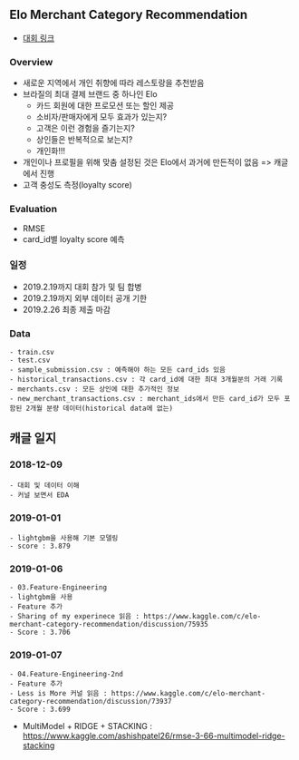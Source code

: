 ## Elo Merchant Category Recommendation
- [대회 링크](https://www.kaggle.com/c/elo-merchant-category-recommendation)

### Overview
- 새로운 지역에서 개인 취향에 따라 레스토랑을 추천받음
- 브라질의 최대 결제 브랜드 중 하나인 Elo
	- 카드 회원에 대한 프로모션 또는 할인 제공
	- 소비자/판매자에게 모두 효과가 있는지?
	- 고객은 이런 경험을 즐기는지?
	- 상인들은 반복적으로 보는지?
	- 개인화!!!
- 개인이나 프로필을 위해 맞춤 설정된 것은 Elo에서 과거에 만든적이 없음 => 캐글에서 진행
- 고객 충성도 측정(loyalty score)

### Evaluation
- RMSE
- card_id별 loyalty score 예측

### 일정
- 2019.2.19까지 대회 참가 및 팀 합병
- 2019.2.19까지 외부 데이터 공개 기한
- 2019.2.26 최종 제출 마감

### Data
```
- train.csv 
- test.csv 
- sample_submission.csv : 예측해야 하는 모든 card_ids 있음
- historical_transactions.csv : 각 card_id에 대한 최대 3개월분의 거래 기록
- merchants.csv : 모든 상인에 대한 추가적인 정보
- new_merchant_transactions.csv : merchant_ids에서 만든 card_id가 모두 포함된 2개월 분량 데이터(historical data에 없는)
```


## 캐글 일지
### 2018-12-09 
```
- 대회 및 데이터 이해
- 커널 보면서 EDA
```

### 2019-01-01 
```
- lightgbm을 사용해 기본 모델링
- score : 3.879
```

### 2019-01-06
```
- 03.Feature-Engineering
- lightgbm을 사용
- Feature 추가
- Sharing of my experinece 읽음 : https://www.kaggle.com/c/elo-merchant-category-recommendation/discussion/75935 
- Score : 3.706
```

### 2019-01-07
```
- 04.Feature-Engineering-2nd
- Feature 추가
- Less is More 커널 읽음 : https://www.kaggle.com/c/elo-merchant-category-recommendation/discussion/73937
- Score : 3.699
```


- MultiModel + RIDGE + STACKING : https://www.kaggle.com/ashishpatel26/rmse-3-66-multimodel-ridge-stacking
